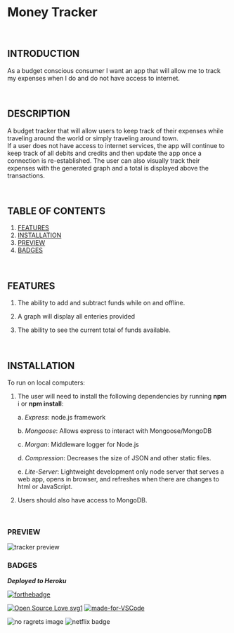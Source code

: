 # Money Tracker

<br>

## INTRODUCTION

As a budget conscious consumer I want an app that will allow me to track my expenses when I do and do not have access to internet.

<br>

## DESCRIPTION

A budget tracker that will allow users to keep track of their expenses while traveling around the world or simply traveling around town.  
If a user does not have access to internet services, the app will continue to keep track of all debits and credits and then update the app once a connection is re-established. 
The user can also visually track their expenses with the generated graph and a total is displayed above the transactions.


<br>

## TABLE OF CONTENTS


1. [FEATURES](#features)
2. [INSTALLATION](#installation)
3. [PREVIEW](#preview)
4. [BADGES](#badges)

<br>

## FEATURES

1. The ability to add and subtract funds while on and offline.

2. A graph will display all enteries provided

3. The ability to see the current total of funds available.


<br>

## INSTALLATION

To run on local computers:

1. The user will need to install the following dependencies by running **npm** i or **npm install**:

    a. *Express*: node.js framework

    b. *Mongoose*: Allows express to interact with Mongoose/MongoDB

    c. *Morgan*: Middleware logger for Node.js

    d. *Compression*: Decreases the size of JSON and other static files.

    e. *Lite-Server*: Lightweight development only node server that serves a web app, opens in browser, and refreshes when there are changes to html or JavaScript.

2. Users should also have access to MongoDB.

<br>

### PREVIEW


<img src="public/assets/images/Money_Tracker_App.gif" alt="tracker preview">

<br>

### BADGES


***Deployed to Heroku***

[![forthebadge](https://forthebadge.com/images/badges/check-it-out.svg)](https://safe-ridge-63980.herokuapp.com/)


[![Open Source Love svg1](https://badges.frapsoft.com/os/v1/open-source.svg?v=103)](https://github.com/lturner19/Where_is_my_money)
[![made-for-VSCode](https://img.shields.io/badge/Made%20for-VSCode-1f425f.svg)](https://code.visualstudio.com/)

![no ragrets image](https://img.shields.io/badge/Made%20with%20-No%20Ragrets-red)
![netflix badge](https://img.shields.io/badge/Powered%20By%3A-Netflix-lightgrey)
